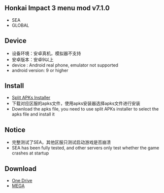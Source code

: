 
## Honkai Impact 3 menu mod v7.1.0
* SEA
* GLOBAL


## Device
* 设备环境：安卓真机，模拟器不支持
* 安卓版本：安卓9以上
* device : Android real phone, emulator not supported
* android version: 9 or higher
## Install
* [Split APKs Installer](https://github.com/Aefyr/SAI/releases)
* 下载对应区服的apks文件，使用apks安装器选择apks文件进行安装
* Download the apks file, you need to use split APKs installer to select the apks file and install it
## Notice
* 完整测试了SEA，其他区服只测试启动游戏是否崩溃
* SEA has been fully tested, and other servers only test whether the game crashes at startup

## Download
* [One Drive](https://1drv.ms/f/s!ApGsnK18f0dGazthEWyO6oRoh4Y)
* [MEGA](https://mega.nz/folder/050zETLK#UgzRVAI00XcVUFAAaT0ppA)
